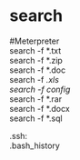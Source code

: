 # **search**

#Meterpreter  
search -f *.txt  
search -f *.zip  
search -f *.doc  
search -f *.xls  
search -f config*  
search -f *.rar  
search -f *.docx  
search -f *.sql  
  
.ssh:  
.bash_history